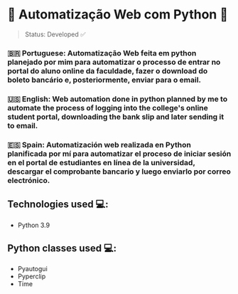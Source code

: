 <h1> 🤖 Automatização Web com Python 🤖 </h1>

> Status: Developed ✅

### 🇧🇷 Portuguese: Automatização Web feita em python planejado por mim para automatizar o processo de entrar no portal do aluno online da faculdade, fazer o download do boleto bancário e, posteriormente, enviar para o email.
### 🇺🇸 English: Web automation done in python planned by me to automate the process of logging into the college's online student portal, downloading the bank slip and later sending it to email.
### 🇪🇸 Spain: Automatización web realizada en Python planificada por mí para automatizar el proceso de iniciar sesión en el portal de estudiantes en línea de la universidad, descargar el comprobante bancario y luego enviarlo por correo electrónico.

## Technologies used 💻:
    
+ Python 3.9


## Python classes used 💻:
+ Pyautogui
+ Pyperclip
+ Time

